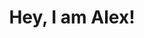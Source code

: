 ---
enable: true
title: "Hey, I am Alex!"
description: "At InfraHouse, I’m on a mission to redefine how startups approach infrastructure by delivering exceptional quality at an affordable price. Having created infrastructure and databases for companies like Box, Dropbox, Pinterest, and various startups, I’ve seen firsthand how much startups overpay for mediocre solutions. I believe early-stage companies deserve infrastructure that scales with their ambitions — reliable, efficient, and tailored to their unique needs—without breaking the bank. InfraHouse is committed to empowering startups with world-class infrastructure solutions, enabling them to achieve better results, innovate faster, and grow smarter, all while keeping costs predictable and manageable."
image: "/images/alex-avatar.jpg"

# don't create a separate page
_build:
  render: "never"
---